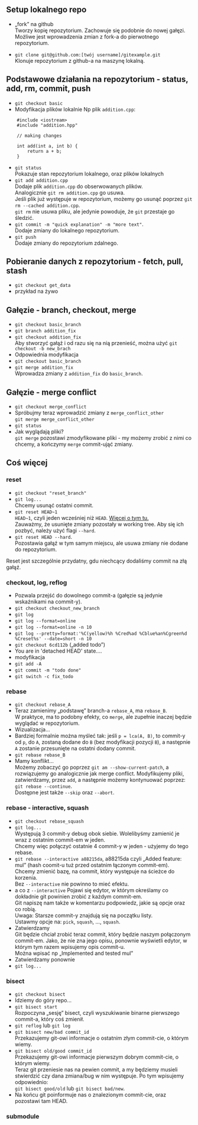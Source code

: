 ## Setup lokalnego repo
* „fork” na github  
    Tworzy kopię repozytorium. Zachowuje się podobnie do nowej gałęzi.
    Możliwe jest wprowadzenia zmian z fork-a
    do pierwotnego repozytorium.

* `git clone git@github.com:[twój username]/gitexample.git`  
    Klonuje repozytorium z github-a na maszynę lokalną.

## Podstawowe działania na repozytorium - status, add, rm, commit, push
* `git checkout basic`
* Modyfikacja plików lokalnie
Np plik `addition.cpp`:
```
    #include <iostream>
    #include "addition.hpp"

    // making changes

    int add(int a, int b) {
        return a + b;
    }
```
* `git status`  
Pokazuje stan repozytorium lokalnego, oraz plików lokalnych
* `git add addition.cpp`  
Dodaje plik `addition.cpp` do obserwowanych plików.  
Analogicznie `git rm addition.cpp` go usuwa.  
Jeśli plik już występuje w repozytorium, możemy go usunąć poprzez `git rm --cached addition.cpp`.  
`git rm` nie usuwa pliku, ale jedynie powoduje, że `git` przestaje go śledzić.
* `git commit -m "quick explanation" -m "more text"`.  
Dodaje zmiany do lokalnego repozytorium.
* `git push`  
Dodaje zmiany do repozytorium zdalnego.

## Pobieranie danych z repozytorium - fetch, pull, stash
* `git checkout get_data`
* przykład na żywo

## Gałęzie - branch, checkout, merge
* `git checkout basic_branch`
* `git branch addition_fix`
* `git checkout addition_fix`  
Aby stworzyć gałąź i od razu się na nią przenieść, można użyć
`git checkout -b new_brach`  
* Odpowiednia modyfikacja
* `git checkout basic_branch`
* `git merge addition_fix`  
Wprowadza zmiany z `addition_fix` do `basic_branch`.

## Gałęzie - merge conflict
* `git checkout merge_conflict`
* Spróbujmy teraz wprowadzić zmiany z `merge_conflict_other`  
`git merge merge_conflict_other`
* `git status`
* Jak wyglądają pliki?  
`git merge` pozostawi zmodyfikowane pliki - my możemy zrobić z nimi co chcemy, a 
kończymy `merge` commit-ująć zmiany.



## Coś więcej

### reset
* `git checkout "reset_branch"`
* `git log...`  
Chcemy usunąć ostatni commit.
* `git reset HEAD~1`  
`HEAD~1`, czyli jeden wcześniej niż `HEAD`. [Więcej o tym tu.](https://git-scm.com/book/en/v2/Git-Tools-Revision-Selection)  
Zauważmy, że usunięte zmiany pozostały w working tree. Aby się ich pozbyć, należy użyć flagi `--hard`.  
* `git reset HEAD --hard`.  
Pozostawia gałąź w tym samym miejscu, ale usuwa zmiany nie dodane do repozytorium.

Reset jest szczególnie przydatny, gdu niechcący dodaliśmy commit na złą gałąź.

### checkout, log, reflog
* Pozwala przejść do dowolnego commit-a (gałęzie są jedynie wskaźnikami na commit-y).
* `git checkout checkout_new_branch`
* `git log`
* `git log --format=online`
* `git log --format=online -n 10`
* `git log --pretty=format:'%C(yellow)%h %Cred%ad %Cblue%an%Cgreen%d %Creset%s' --date=short -n 10`
* `git checkout 6cd112b` („added todo”)
* You are in 'detached HEAD' state....
* modyfikacja 
* `git add -A`
* `git commit -m "todo done"`
* `git switch -c fix_todo`

### rebase
* `git checkout rebase_A`
* Teraz zamienimy „podstawę” branch-a `rebase_A`, ma `rebase_B`.  
W praktyce, ma to podobny efekty, co `merge`, ale zupełnie inaczej będzie wyglądać w repozytorium.  
* Wizualizacja...  
* Bardziej formalnie można myśleć tak: jeśli `p = lca(A, B)`, to commit-y od `p`, do `A`, zostaną
dodane do `B` (bez modyfikacji pozycji `B`), a następnie `A` zostanie przesunięte na ostatni dodany commit. 
* `git rebase rebase_B`
* Mamy konflikt...  
Możemy zobaczyć go poprzez `git am --show-current-patch`, a rozwiązujemy go analogicznie jak merge conflict. Modyfikujemy pliki, zatwierdzamy, przez `add`, a następnie możemy kontynuować poprzez:
`git rebase --continue`.  
Dostępne jest także `--skip` oraz `--abort`.

### rebase - interactive, squash
* `git checkout rebase_squash`
* `git log...`  
Występują 3 commit-y debug obok siebie. Wolelibyśmy zamienić je wraz z ostatnim commit-em w jeden.  
Chcemy więc połączyć ostatnie 4 commit-y w jeden - użyjemy do tego rebase.
* `git rebase --interactive a88215da`, a88215da czyli „Added feature: mul” (hash coomit-u tuż przed ostatnim łączonym commit-em).  
Chcemy zmienić bazę, na commit, który występuje na ścieżce do korzenia.  
Bez `--interactive` nie powinno to mieć efektu.
* a co z `--interactive`
Pojawi się edytor, w którym określamy co dokładnie git powinien zrobić z każdym commit-em.  
Git napiszę nam także w komentarzu podpowiedz, jakie są opcje oraz co robią.  
Uwaga: Starsze commit-y znajdują się na początku listy.  
Ustawmy opcje na: `pick`, `squash`, ..., `squash`.
* Zatwierdzamy  
Git będzie chciał zrobić teraz commit, który będzie naszym połączonym commit-em. Jako, że nie zna jego opisu, ponownie wyświetli edytor, w którym tym razem wpisujemy opis commit-u.  
Można wpisać np „Implemented and tested mul”
* Zatwierdzamy ponownie
* `git log...`

### bisect
* `git checkout bisect`
* Idziemy do góry repo...
* `git bisect start`  
Rozpoczyna „sesję” bisect, czyli wyszukiwanie binarne pierwszego commit-a, który coś zmienił.
* `git reflog` lub `git log`
* `git bisect new/bad commit_id`  
Przekazujemy git-owi informacje o ostatnim złym commit-cie, o którym wiemy.
* `git bisect old/good commit_id`  
Przekazujemy git-owi informacje pierwszym dobrym commit-cie, o którym wiemy.  
Teraz git przeniesie nas na pewien commit, a my będziemy musieli stwierdzić czy dana zmiana/bug
w nim występuje. Po tym wpisujemy odpowiednio:  
`git bisect good/old` lub `git bisect bad/new`.
* Na końcu git poinformuje nas o znalezionym commit-cie, oraz pozostawi tam HEAD.

### submodule